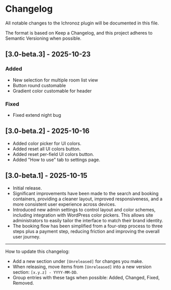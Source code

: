 # Changelog

All notable changes to the Ichronoz plugin will be documented in this file.

The format is based on Keep a Changelog, and this project adheres to Semantic Versioning when possible.

## [3.0-beta.3] - 2025-10-23

### Added
- New selection for multiple room list view
- Button round customable
- Gradient color customable for header

### Fixed
- Fixed extend night bug

## [3.0-beta.2] - 2025-10-16
- Added color picker for UI colors.
- Added reset all UI colors button.
- Added reset per-field UI colors button.
- Added "How to use" tab to settings page.

## [3.0-beta.1] - 2025-10-15
- Initial release.
- Significant improvements have been made to the search and booking containers, providing a cleaner layout, improved responsiveness, and a more consistent user experience across devices.
- Introduced new admin settings to control layout and color schemes, including integration with WordPress color pickers. This allows site administrators to easily tailor the interface to match their brand identity.
- The booking flow has been simplified from a four-step process to three steps plus a payment step, reducing friction and improving the overall user journey.

---

How to update this changelog:
- Add a new section under `[Unreleased]` for changes you make.
- When releasing, move items from `[Unreleased]` into a new version section: `[x.y.z] - YYYY-MM-DD`.
- Group entries with these tags when possible: Added, Changed, Fixed, Removed.

